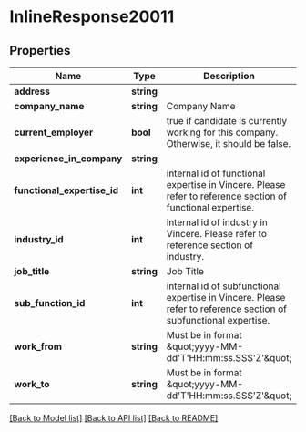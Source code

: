 # InlineResponse20011

## Properties
Name | Type | Description | Notes
------------ | ------------- | ------------- | -------------
**address** | **string** |  | [optional] 
**company_name** | **string** | Company Name | [optional] 
**current_employer** | **bool** | true if candidate is currently working for this company. Otherwise, it should be false. | [optional] 
**experience_in_company** | **string** |  | [optional] 
**functional_expertise_id** | **int** | internal id of functional expertise in Vincere. Please refer to reference section of functional expertise. | [optional] 
**industry_id** | **int** | internal id of industry in Vincere. Please refer to reference section of industry. | [optional] 
**job_title** | **string** | Job Title | [optional] 
**sub_function_id** | **int** | internal id of subfunctional expertise in Vincere. Please refer to reference section of subfunctional expertise. | [optional] 
**work_from** | **string** | Must be in format \&quot;yyyy-MM-dd&#x27;T&#x27;HH:mm:ss.SSS&#x27;Z&#x27;\&quot; | [optional] 
**work_to** | **string** | Must be in format \&quot;yyyy-MM-dd&#x27;T&#x27;HH:mm:ss.SSS&#x27;Z&#x27;\&quot; | [optional] 

[[Back to Model list]](../../README.md#documentation-for-models) [[Back to API list]](../../README.md#documentation-for-api-endpoints) [[Back to README]](../../README.md)

